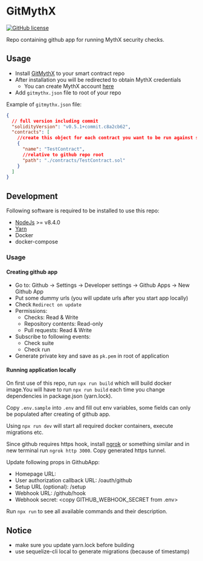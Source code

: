 # GitMythX
[![GitHub license](https://img.shields.io/github/license/NodeFactoryIo/node-ts-starter.svg)](https://github.com/NodeFactoryIo/node-ts-starter/blob/master/LICENSE)


Repo containing github app for running MythX security checks.

## Usage

- Install [GitMythX](https://github.com/apps/gitmythx) to your smart contract repo
- After installation you will be redirected to obtain MythX credentials
    - You can create MythX account [here](https://mythx.io/)
- Add `gitmythx.json` file to root of your repo

Example of `gitmythx.json` file:
```json
{
  // full version including commit
  "solidityVersion": "v0.5.1+commit.c8a2cb62",
  "contracts": [
    //create this object for each contract you want to be run against security check
    {
      "name": "TestContract",
      //relative to github repo root
      "path": "./contracts/TestContract.sol"
    }
  ]
}
```

## Development

Following software is required to be installed to use this repo:
 * [NodeJs](https://nodejs.org/en/) >= v8.4.0
 * [Yarn](https://yarnpkg.com/en/docs/install#debian-stable)
 * Docker
 * docker-compose

### Usage

#### Creating github app
- Go to: Github -> Settings -> Developer settings -> Github Apps -> New Github App
- Put some dummy urls (you will update urls after you start app locally)
- Check `Redirect on update`
- Permissions:
    - Checks: Read & Write
    - Repository contents: Read-only
    - Pull requests: Read & Write
- Subscribe to following events:
    - Check suite
    - Check run
- Generate private key and save as `pk.pem` in root of application 

#### Running application locally

On first use of this repo, run `npx run build` which will
build docker image.You will have to run `npx run build` each time
you change dependencies in package.json (yarn.lock).

Copy `.env.sample` into `.env` and fill out env variables, some fields can only be populated after creating of github app.

Using `npx run dev` will start all required docker containers, execute migrations etc.

Since github requires https hook, install [ngrok](https://ngrok.com/) or something similar
and in new terminal run `ngrok http 3000`. Copy generated https tunnel.

Update following props in GithubApp:
- Homepage URL: <ngrok tunnel>
- User authorization callback URL: <ngrok tunnel>/oauth/github
- Setup URL (optional): <ngrok tunnel>/setup
- Webhook URL: <ngrok tunnel>/github/hook
- Webhook secret: <copy GITHUB_WEBHOOK_SECRET from .env>


Run `npx run` to see all available commands and their description.

## Notice
* make sure you update yarn.lock before building
* use sequelize-cli local to generate migrations (because of timestamp)
